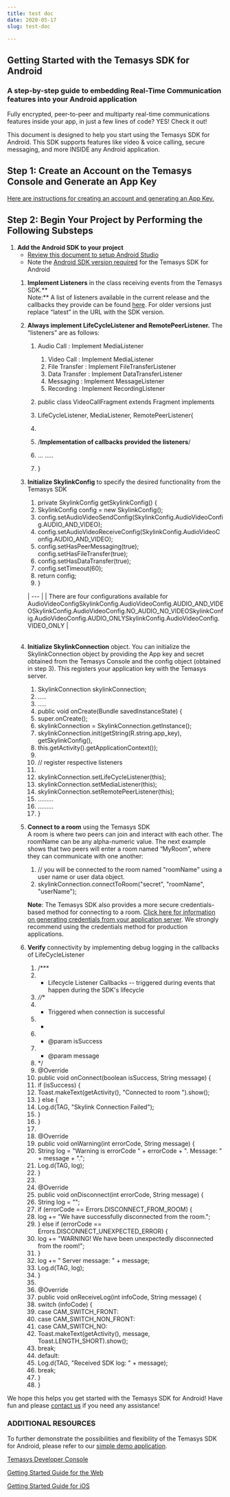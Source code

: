 ```yaml
---
title: test doc
date: 2020-05-17
slug: test-doc

---
```

## Getting Started with the Temasys SDK for Android

### **A step-by-step guide to embedding Real-Time Communication features into your Android application**

Fully encrypted, peer-to-peer and multiparty real-time communications features inside your app, in just a few lines of code? YES! Check it out!

This document is designed to help you start using the Temasys SDK for Android. This SDK supports features like video & voice calling, secure messaging, and more INSIDE any Android application.

## **Step 1: Create an Account on the Temasys Console and Generate an App Key**

[Here are instructions for creating an account and generating an App Key.](https://temasys.io/creating-an-account-generating-a-key/)

## **Step 2: Begin Your Project by Performing the Following Substeps**

1. **Add the Android SDK to your project**
   * [Review this document to setup Android Studio](https://cdn.temasys.io/skylink/skylinksdk/android/latest/SkylinkSDK_Android_Studio_Setup.md)
   * Note the [Android SDK version required](https://cdn.temasys.io/skylink/skylinksdk/android/latest/Android_SDK_Version_Required.md) for the Temasys SDK for Android
   1. **Implement Listeners** in the class receiving events from the Temasys SDK.**  
      Note:** A list of listeners available in the current release and the callbacks they provide can be found [here](http://cdn.temasys.io/skylink/skylinksdk/android/latest/doc/reference/packages.html). For older versions just replace “latest” in the URL with the SDK version.
   2. **Always implement LifeCycleListener and RemotePeerListener.** The “listeners” are as follows:
      1. Audio Call : Implement MediaListener
         1. Video Call : Implement MediaListener
         2. File Transfer : Implement FileTransferListener
         3. Data Transfer : Implement DataTransferListener
         4. Messaging : Implement MessageListener
         5. Recording : Implement RecordingListener


      1. public class VideoCallFragment extends Fragment implements
      2. LifeCycleListener, MediaListener, RemotePeerListener{
      3. 
      4. /**Implementation of callbacks provided the listeners**/
      5. ... .....
      6. }
   3. **Initialize SkylinkConfig** to specify the desired functionality from the Temasys SDK
      1. private SkylinkConfig getSkylinkConfig() {
      2. SkylinkConfig config = new SkylinkConfig();
      3. config.setAudioVideoSendConfig(SkylinkConfig.AudioVideoConfig.AUDIO_AND_VIDEO);
      4. config.setAudioVideoReceiveConfig(SkylinkConfig.AudioVideoConfig.AUDIO_AND_VIDEO);
      5. config.setHasPeerMessaging(true); config.setHasFileTransfer(true);
      6. config.setHasDataTransfer(true);
      7. config.setTimeout(60);
      8. return config;
      9. }

      | --- |
      | There are four configurations available for AudioVideoConfigSkylinkConfig.AudioVideoConfig.AUDIO_AND_VIDEOSkylinkConfig.AudioVideoConfig.NO_AUDIO_NO_VIDEOSkylinkConfig.AudioVideoConfig.AUDIO_ONLYSkylinkConfig.AudioVideoConfig.VIDEO_ONLY |

      ###### 
   4. **Initialize SkylinkConnection** object. You can initialize the SkylinkConnection object by providing the App key and secret obtained from the Temasys Console and the config object (obtained in step 3). This registers your application key with the Temasys server.
       1. SkylinkConnection skylinkConnection;
       2. .....
       3. .....
       4. public void onCreate(Bundle savedInstanceState) {
       5. super.onCreate();
       6. skylinkConnection = SkylinkConnection.getInstance();
       7. skylinkConnection.init(getString(R.string.app_key), getSkylinkConfig(),
       8. this.getActivity().getApplicationContext());
       9. 
      10. // register respective listeners
      11. 
      12. skylinkConnection.setLifeCycleListener(this);
      13. skylinkConnection.setMediaListener(this);
      14. skylinkConnection.setRemotePeerListener(this);
      15. .........
      16. .........
      17. }
   5. **Connect to a room** using the Temasys SDK  
      A room is where two peers can join and interact with each other. The roomName can be any alpha-numeric value. The next example shows that two peers will enter a room named “MyRoom”, where they can communicate with one another:
      1. // you will be connected to the room named "roomName" using a user name or user data object.
      2. skylinkConnection.connectToRoom("secret", "roomName", "userName");

      **Note**: The Temasys SDK also provides a more secure credentials-based method for connecting to a room. [Click here for information on generating credentials from your application server](http://support.temasys.com.sg/support/solutions/articles/5000644837-how-do-i-connect-to-a-room-using-credentials-). We strongly recommend using the credentials method for production applications.
   6. **Verify** connectivity by implementing debug logging in the callbacks of LifeCycleListener
       1. /***
       2. * Lifecycle Listener Callbacks -- triggered during events that happen during the SDK's lifecycle
       3. *//**
       4. * Triggered when connection is successful
       5. *
       6. * @param isSuccess
       7. * @param message
       8. */
       9. @Override
      10. public void onConnect(boolean isSuccess, String message) {
      11. if (isSuccess) {
      12. Toast.makeText(getActivity(), "Connected to room ").show();
      13. } else {
      14. Log.d(TAG, "Skylink Connection Failed");
      15. }
      16. }
      17. 
      18. @Override
      19. public void onWarning(int errorCode, String message) {
      20. String log = "Warning is errorCode " + errorCode + ". Message: " + message + ".";
      21. Log.d(TAG, log);
      22. }
      23. 
      24. @Override
      25. public void onDisconnect(int errorCode, String message) {
      26. String log = "";
      27. if (errorCode == Errors.DISCONNECT_FROM_ROOM) {
      28. log += "We have successfully disconnected from the room.";
      29. } else if (errorCode == Errors.DISCONNECT_UNEXPECTED_ERROR) {
      30. log += "WARNING! We have been unexpectedly disconnected from the room!";
      31. }
      32. log += " Server message: " + message;
      33. Log.d(TAG, log);
      34. }
      35. 
      36. @Override
      37. public void onReceiveLog(int infoCode, String message) {
      38. switch (infoCode) {
      39. case CAM_SWITCH_FRONT:
      40. case CAM_SWITCH_NON_FRONT:
      41. case CAM_SWITCH_NO:
      42. Toast.makeText(getActivity(), message, Toast.LENGTH_SHORT).show();
      43. break;
      44. default:
      45. Log.d(TAG, "Received SDK log: " + message);
      46. break;
      47. }
      48. }

We hope this helps you get started with the Temasys SDK for Android! Have fun and please [contact us](https://temasys.io/contact-us/) if you need any assistance!

### **ADDITIONAL RESOURCES**

To further demonstrate the possibilities and flexibility of the Temasys SDK for Android, please refer to our [simple demo application](https://github.com/Temasys/skylink-android-sample).

[Temasys Developer Console](https://console.temasys.io/)

[Getting Started Guide for the Web](https://temasys.io/temasys-rtc-getting-started-web-sdk/)

[Getting Started Guide for iOS](https://temasys.io/temasys-rtc-getting-started-ios-sdk/)
